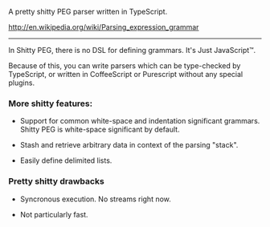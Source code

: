 A pretty shitty PEG parser written in TypeScript.

http://en.wikipedia.org/wiki/Parsing_expression_grammar

---

In Shitty PEG, there is no DSL for defining grammars. It's Just JavaScript™.

Because of this, you can write parsers which can be type-checked by TypeScript,
or written in CoffeeScript or Purescript without any special plugins.

### More shitty features:

 * Support for common white-space and indentation significant grammars.
   Shitty PEG is white-space significant by default.

 * Stash and retrieve arbitrary data in context of the parsing "stack".

 * Easily define delimited lists.


### Pretty shitty drawbacks

 * Syncronous execution. No streams right now.

 * Not particularly fast.
